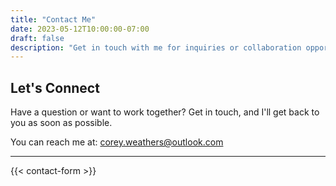 ```yaml
---
title: "Contact Me"
date: 2023-05-12T10:00:00-07:00
draft: false
description: "Get in touch with me for inquiries or collaboration opportunities"
---
```


## Let's Connect

Have a question or want to work together? Get in touch, and I'll get back to you as soon as possible.

You can reach me at: [corey.weathers@outlook.com](mailto:corey.weathers@outlook.com)

---

{{< contact-form >}}